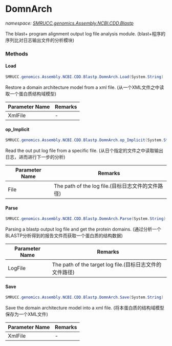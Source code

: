 ﻿# DomnArch
_namespace: [SMRUCC.genomics.Assembly.NCBI.CDD.Blastp](./index.md)_

The blast+ program alignment output log file analysis module.
 (blast+程序的序列比对日志输出文件的分析模块)



### Methods

#### Load
```csharp
SMRUCC.genomics.Assembly.NCBI.CDD.Blastp.DomnArch.Load(System.String)
```
Restore a domain architecture model from a xml file.
 (从一个XML文件之中读取一个蛋白质结构域模型)

|Parameter Name|Remarks|
|--------------|-------|
|XmlFile|-|


#### op_Implicit
```csharp
SMRUCC.genomics.Assembly.NCBI.CDD.Blastp.DomnArch.op_Implicit(System.String)~SMRUCC.genomics.Assembly.NCBI.CDD.Blastp.DomnArch
```
Read the out put log file from a specific file.
 (从日个指定的文件之中读取输出日志，进而进行下一步的分析)

|Parameter Name|Remarks|
|--------------|-------|
|File|The path of the log file.(目标日志文件的文件路径)|


#### Parse
```csharp
SMRUCC.genomics.Assembly.NCBI.CDD.Blastp.DomnArch.Parse(System.String)
```
Parsing a blastp output log file and get the protein domains.
 (通过分析一个BLASTP分析得到的报告文件而获取一个蛋白质的结构数据)

|Parameter Name|Remarks|
|--------------|-------|
|LogFile|The path of the target log file.(目标日志文件的文件路径)|


#### Save
```csharp
SMRUCC.genomics.Assembly.NCBI.CDD.Blastp.DomnArch.Save(System.String)
```
Save the domain architecture model into a xml file.
 (将本蛋白质的结构域模型保存为一个XML文件)

|Parameter Name|Remarks|
|--------------|-------|
|XmlFile|-|



